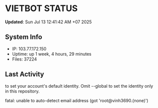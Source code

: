 # VIETBOT STATUS
**Updated**: Sun Jul 13 12:41:42 AM +07 2025

## System Info
- IP: 103.77.172.150
- Uptime: up 1 week, 4 hours, 29 minutes
- Files: 37224

## Last Activity

to set your account's default identity.
Omit --global to set the identity only in this repository.

fatal: unable to auto-detect email address (got 'root@vinh3690.(none)')
